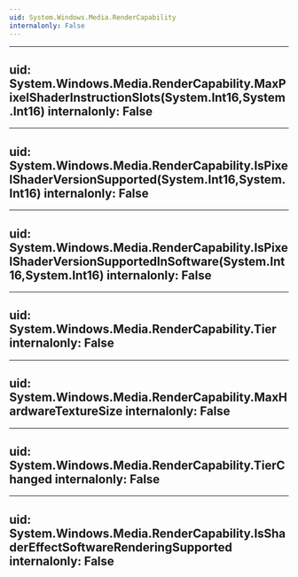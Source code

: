 ```yaml
---
uid: System.Windows.Media.RenderCapability
internalonly: False
---
```


---
uid: System.Windows.Media.RenderCapability.MaxPixelShaderInstructionSlots(System.Int16,System.Int16)
internalonly: False
---

---
uid: System.Windows.Media.RenderCapability.IsPixelShaderVersionSupported(System.Int16,System.Int16)
internalonly: False
---

---
uid: System.Windows.Media.RenderCapability.IsPixelShaderVersionSupportedInSoftware(System.Int16,System.Int16)
internalonly: False
---

---
uid: System.Windows.Media.RenderCapability.Tier
internalonly: False
---

---
uid: System.Windows.Media.RenderCapability.MaxHardwareTextureSize
internalonly: False
---

---
uid: System.Windows.Media.RenderCapability.TierChanged
internalonly: False
---

---
uid: System.Windows.Media.RenderCapability.IsShaderEffectSoftwareRenderingSupported
internalonly: False
---
